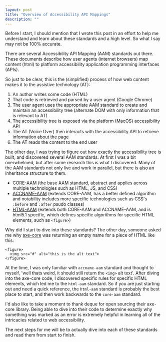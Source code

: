 ```yaml
---
layout: post
title: "Overview of Accessibility API Mappings"
description: ""
---
```


Before I start, I should mention that I wrote this post in an effort to help me understand and learn about these standards and a high level. So what I say may not be 100% accurate.

There are several Accessibility API Mapping (AAM) standards out there. These documents describe how user agents (internet browsers) map content (html) to platform accessibility application programming interfaces (APIs).

So just to be clear, this is the (simplified) process of how web content makes it to the assistive technology (AT):

1. An author writes some code (HTML)
2. That code is retrieved and parsed by a user agent (Google Chrome)
3. The user agent uses the appropriate AAM standard to create and maintain an accessibility tree (alternate DOM with only information that is relevant to AT)
4. The accessibility tree is exposed via the platform (MacOS) accessibility API
5. The AT (Voice Over) then interacts with the accessibility API to retrieve information about the page
6. The AT reads the content to the end user

The other day, I was trying to figure out how exactly the accessibility tree is built, and discovered several AAM standards. At first I was a bit overwhelmed, but after some research this is what I discovered. Many of the AAM standards not only live and work in parallel, but there is also an inheritance structure to them.

* [CORE-AAM](https://www.w3.org/TR/core-aam-1.1/) (the base AAM standard, abstract and applies across multiple technologies such as HTML, JS, and CSS)
* [ACCNAME-AAM](https://www.w3.org/TR/accname-aam-1.1/) (extends CORE-AAM, has a better defined algorithm and notability includes more specific technologies such as CSS's `:before` and `:after` psudo classes)
* [HTML-AAM](https://www.w3.org/TR/html-aam-1.0/) (extends both CORE-AAM and ACCNAME-AAM, and is html5.1 specific, which defines specific algorithms for specific HTML elements, such as `<figure>`)

Why did I start to dive into these standards? The other day, someone asked me why [axe-core](https://github.com/dequelabs/axe-core) was returning an empty name for a piece of HTML like this:

```
<figure>
  <img src="#" alt="this is the alt text">
</figure>
```
At the time, I was only familiar with `accname-aam` standard and thought to myself, 'well thats weird, it should still return the `<img>` alt text'. After diving into the axe-core code, I discovered specific rules for specific HTML elements, which led me to the `html-aam` standard. So if you are just starting out and need a quick reference, the `html-aam` standard is probably the best place to start, and then work backwards to the `core-aam` standard.

I'd also like to take a moment to thank deque for open sourcing their axe-core library. Being able to dive into their code to determine exactly why something was marked as an error is extremely helpful in learning all of the intricacies related to web accessibility. 

The next steps for me will be to actually dive into each of these standards and read them from start to finish.
    
